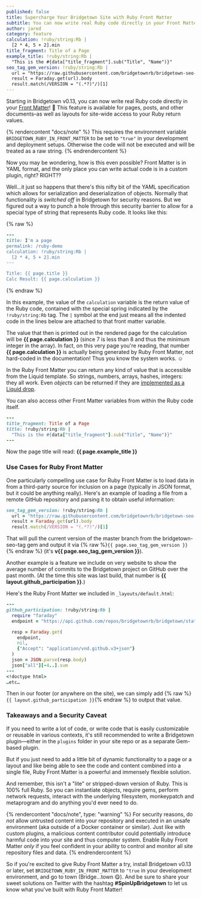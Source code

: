 ```yaml
---
published: false
title: Supercharge Your Bridgetown Site with Ruby Front Matter
subtitle: You can now write real Ruby code directly in your Front Matter! This feature is available for pages, posts, and other documents–as well as layouts for site-wide access to your Ruby return values.
author: jared
category: feature
calculation: !ruby/string:Rb |
  [2 * 4, 5 + 2].min
title_fragment: Title of a Page
example_title: !ruby/string:Rb |
  "This is the #{data["title_fragment"].sub("Title", "Name")}"
seo_tag_gem_version: !ruby/string:Rb |
  url = "https://raw.githubusercontent.com/bridgetownrb/bridgetown-seo-tag/master/lib/bridgetown-seo-tag/version.rb"
  result = Faraday.get(url).body
  result.match(/VERSION = "(.*?)"/)[1]
---
```


Starting in Bridgetown v0.13, you can now write real Ruby code directly in your [Front Matter](https://www.bridgetownrb.com/docs/front-matter/)! 🤯 This feature is available for pages, posts, and other documents–as well as layouts for site-wide access to your Ruby return values.

{% rendercontent "docs/note" %}
This requires the environment variable `BRIDGETOWN_RUBY_IN_FRONT_MATTER` to be set to `"true"` in your development and deployment setups. Otherwise the code will not be executed and will be treated as a raw string.
{% endrendercontent %}

Now you may be wondering, how is this even possible? Front Matter is in YAML format, and the only place you can write actual code is in a custom plugin, right? RIGHT??

Well…it just so happens that there's this nifty bit of the YAML specification which allows for serialization and deserialization of objects. Normally that functionality is _switched off_ in Bridgetown for security reasons. But we figured out a way to punch a hole through this security barrier to allow for a special type of string that represents Ruby code. It looks like this:

{% raw %}
```ruby
---
title: I'm a page
permalink: /ruby-demo
calculation: !ruby/string:Rb |
  [2 * 4, 5 + 2].min
---

Title: {{ page.title }}
Calc Result: {{ page.calculation }}
```
{% endraw %}

In this example, the value of the `calculation` variable is the return value of the Ruby code, contained with the special spring indicated by the `!ruby/string:Rb` tag. The `|` symbol at the end just means all the indented code in the lines below are attached to that front matter variable. 

The value that then is printed out in the rendered page for the calculation will be **{{ page.calculation }}** (since 7 is less than 8 and thus the minimum integer in the array). In fact, on this very page you're reading, that number **{{ page.calculation }}** is actually being generated by Ruby Front Matter, not hard-coded in the documentation! Thus you know the system works. ☺️

In the Ruby Front Matter you can return any kind of value that is accessible from the Liquid template. So strings, numbers, arrays, hashes, integers: they all work. Even _objects_ can be returned if they are [implemented as a Liquid drop](https://github.com/Shopify/liquid/wiki/Introduction-to-Drops).

You can also access other Front Matter variables from within the Ruby code itself.

```ruby
---
title_fragment: Title of a Page
title: !ruby/string:Rb |
  "This is the #{data["title_fragment"].sub("Title", "Name")}"
---
```

Now the page title will read: **{{ page.example_title }}**

### Use Cases for Ruby Front Matter

One particularly compelling use case for Ruby Front Matter is to load data in from a third-party source for inclusion on a page (typically in JSON format, but it could be anything really). Here's an example of loading a file from a remote GitHub repository and parsing it to obtain useful information:

```ruby
seo_tag_gem_version: !ruby/string:Rb |
  url = "https://raw.githubusercontent.com/bridgetownrb/bridgetown-seo-tag/master/lib/bridgetown-seo-tag/version.rb"
  result = Faraday.get(url).body
  result.match(/VERSION = "(.*?)"/)[1]
```

That will pull the current version of the master branch from the bridgetown-seo-tag gem and output it via {% raw %}`{{ page.seo_tag_gem_version }}`{% endraw %}  (it's **v{{ page.seo_tag_gem_version }}**).

Another example is a feature we include on very website to show the average number of commits to the Bridgetown project on GitHub over the past month. (At the time this site was last build, that number is **{{ layout.github_participation }}**.)

Here's the Ruby Front Matter we included in `_layouts/default.html`:

```ruby
---
github_participation: !ruby/string:Rb |
  require "faraday"
  endpoint = "https://api.github.com/repos/bridgetownrb/bridgetown/stats/participation"

  resp = Faraday.get(
    endpoint,
    nil,
    {"Accept": "application/vnd.github.v3+json"}
  )
  json = JSON.parse(resp.body)
  json["all"][-4..].sum
---
<!doctype html>
…etc…
```

Then in our footer (or anywhere on the site), we can simply add {% raw %}`{{ layout.github_participation }}`{% endraw %} to output that value.

### Takeaways and a Security Caveat

If you need to write a lot of code, or write code that is easily customizable or reusable in various contexts, it's still recommended to write a Bridgetown plugin—either in the `plugins` folder in your site repo or as a separate Gem-based plugin.

But if you just need to add a little bit of dynamic functionality to a page or a layout and like being able to see the code and content combined into a single file, Ruby Front Matter is a powerful and immensely flexible solution.

And remember, this isn't a "lite" or stripped-down version of Ruby. This is 100% full Ruby. So you can instantiate objects, require gems, perform network requests, interact with the underlying filesystem, monkeypatch and metaprogram and do anything you'd ever need to do.

{% rendercontent "docs/note", type: "warning" %}
For security reasons, do _not_ allow untrusted content into your repository and executed in an unsafe environment (aka outside of a Docker container or similar). Just like with custom plugins, a malicious content contributor could potentially introduce harmful code into your site and thus computer system. Enable Ruby Front Matter _only_ if you feel confident in your ability to control and monitor all site repository files and data.
{% endrendercontent %}

So if you're excited to give Ruby Front Matter a try, install Bridgetown v0.13 or later, set `BRIDGETOWN_RUBY_IN_FRONT_MATTER` to `"true` in your development environment, and go to town (Bridge…town 😋). And be sure to share your sweet solutions on Twitter with the hashtag **\#SpinUpBridgetown** to let us know what you've built with Ruby Front Matter!

